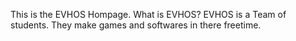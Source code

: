 This is the EVHOS Hompage. What is EVHOS? EVHOS is a Team of students. They make games and softwares in there freetime.
